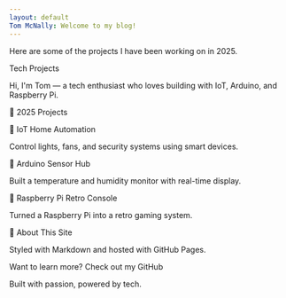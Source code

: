 ```yaml
---
layout: default
Tom McNally: Welcome to my blog!
---
```


Here are some of the projects I have been working on in 2025.

 Tech Projects

Hi, I'm Tom — a tech enthusiast who loves building with IoT, Arduino, and Raspberry Pi.

🌟 2025 Projects

🔌 IoT Home Automation


Control lights, fans, and security systems using smart devices.

🤖 Arduino Sensor Hub


Built a temperature and humidity monitor with real-time display.

🍓 Raspberry Pi Retro Console


Turned a Raspberry Pi into a retro gaming system.

🎨 About This Site

Styled with Markdown and hosted with GitHub Pages.

Want to learn more? Check out my GitHub

Built with passion, powered by tech.

